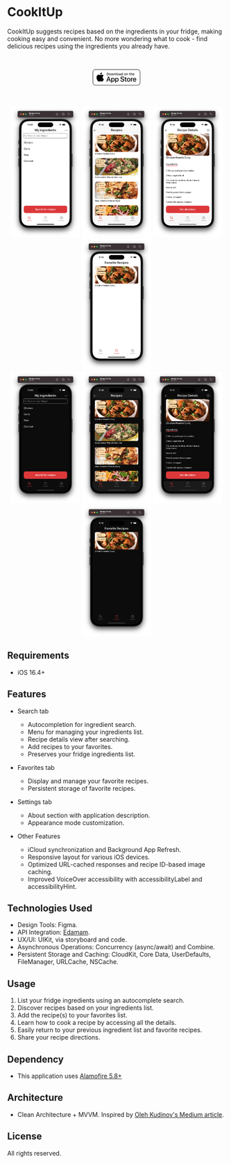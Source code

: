 # CookItUp

CookItUp suggests recipes based on the ingredients in your fridge, making cooking easy and convenient. 
No more wondering what to cook - find delicious recipes using the ingredients you already have.

</br>
<p align="center">
<a href="https://apps.apple.com/app/cookitup-recipe-finder/id6466983838" target="_blank">
<img src="Resources/Download_on_the_App_Store_Badge_US.svg" alt="App Store" width="110" />
</a>
</p>
</br>

<p align="center">
<img src="Resources/Screenshot-001-light.png" width="160px">
<img src="Resources/Screenshot-002-light.png" width="160px">
<img src="Resources/Screenshot-003-light.png" width="160px">
<img src="Resources/Screenshot-005-light.png" width="160px">
<br />
<img src="Resources/Screenshot-001-dark.png" width="160px">
<img src="Resources/Screenshot-002-dark.png" width="160px">
<img src="Resources/Screenshot-003-dark.png" width="160px">
<img src="Resources/Screenshot-005-dark.png" width="160px">
</p>

## Requirements

* iOS 16.4+

## Features

* Search tab
    * Autocompletion for ingredient search.
    * Menu for managing your ingredients list.
    * Recipe details view after searching.
    * Add recipes to your favorites.
    * Preserves your fridge ingredients list.

* Favorites tab
    * Display and manage your favorite recipes.
    * Persistent storage of favorite recipes.

* Settings tab
    * About section with application description.
    * Appearance mode customization.

* Other Features
    * iCloud synchronization and Background App Refresh.
    * Responsive layout for various iOS devices.
    * Optimized URL-cached responses and recipe ID-based image caching.
    * Improved VoiceOver accessibility with accessibilityLabel and accessibilityHint.

## Technologies Used

* Design Tools: Figma.
* API Integration: [Edamam](https://www.edamam.com/).
* UX/UI: UIKit, via storyboard and code.
* Asynchronous Operations: Concurrency (async/await) and Combine.
* Persistent Storage and Caching: CloudKit, Core Data, UserDefaults, FileManager, URLCache, NSCache.

## Usage

1. List your fridge ingredients using an autocomplete search.
2. Discover recipes based on your ingredients list.
3. Add the recipe(s) to your favorites list.
4. Learn how to cook a recipe by accessing all the details.
5. Easily return to your previous ingredient list and favorite recipes.
6. Share your recipe directions.

## Dependency

* This application uses [Alamofire 5.8+](https://cocoapods.org/pods/Alamofire)

## Architecture

* Clean Architecture + MVVM.
Inspired by [Oleh Kudinov's Medium article](https://tech.olx.com/clean-architecture-and-mvvm-on-ios-c9d167d9f5b3).

## License

All rights reserved.